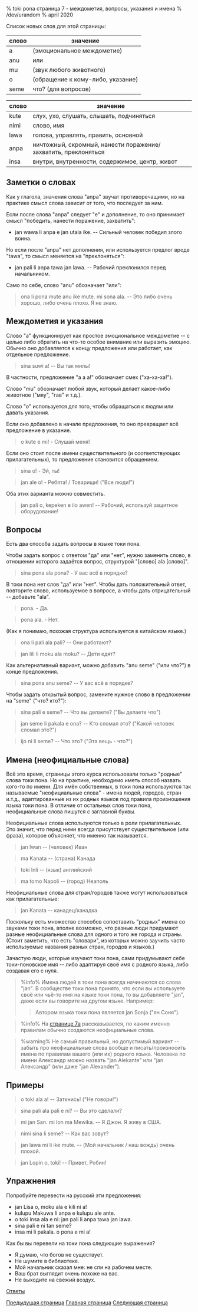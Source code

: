 % toki pona страница 7 - междометия, вопросы, указания и имена
% /dev/urandom
% april 2020

Список новых слов для этой страницы:

| слово     | значение                                |
|-----------|-----------------------------------------|
| a         | (эмоциональное междометие)              |
| anu       | или                                     |
| mu        | (звук любого животного)                 |
| o         | (обращение к кому-либо, указание)       |
| seme      | что? (для вопросов)                     |

| слово     | значение                                |
|-----------|-----------------------------------------|
| kute      | слух, ухо, слушать, слышать, подчиняться|
| nimi      | слово, имя                              |
| lawa      | голова, управлять, править, основной    |
| anpa      | ничтожный, скромный, нанести поражение/захватить, преклоняться |
| insa      | внутри, внутренности, содержимое, центр, живот|

## Заметки о словах

Как у глагола, значения слова "anpa" звучат противоречащими, но на практике
смысл слова зависит от того, что последует за ним.

Если после слова "anpa" следует "e" и дополнение, то оно принимает смысл
"победить, нанести поражение, захватить":

* jan wawa li anpa e jan utala ike. -- Сильный человек победил злого воина.

Но если после "anpa" нет дополнения, или используется предлог вроде "tawa", то
смысл меняется на "преклоняться":

* jan pali li anpa tawa jan lawa. -- Рабочий преклонился перед начальником.

Само по себе, слово "anu" обозначает "или": 

> ona li pona mute anu ike mute. mi sona ala. -- Это либо очень хорошо, либо
  очень плохо. Я не знаю.

## Междометия и указания

Слово "a" функционирует как простое эмоциональное междометие -- с целью либо
обратить на что-то особое внимание или выразить эмоцию. Обычно оно добавляется к
концу предложения или работает, как отдельное предложение.

> sina suwi a! -- Вы так милы!

В частности, предложение "a a a!" обозначает смех ("ха-ха-ха!").

Слово "mu" обозначает любой звук, который делает какое-либо животное ("мяу",
"гав" и т.д.).

Слово "о" используется для того, чтобы обращаться к людям или давать указания.

Если оно добавлено в начале предложения, то оно превращает всё предложение в
указание.

> o kute e mi! - Слушай меня!

Если оно стоит после имени существительного (и соответствующих прилагательных),
то предложение становится обращением.

> sina o! - Эй, ты!

> jan ale o! - Ребята! / Товарищи! ("Все люди!")

Оба этих варианта можно совместить.

> jan pali o, kepeken e ilo awen! -- Рабочий, используй защитное оборудование!

## Вопросы

Есть два способа задать вопросы в языке токи пона.

Чтобы задать вопрос с ответом "да" или "нет", нужно заменить слово, в отношении
которого задаётся вопрос, структурой "[слово] ala [слово]".

> sina pona ala pona? - У вас всё в порядке?

В токи пона нет слов "да" или "нет". Чтобы дать положительный ответ, повторите
слово, используемое в вопросе, а чтобы дать отрицательный -- добавьте "ala".

> pona. - Да.

> pona ala. - Нет.

(Как я понимаю, похожая структура используется в китайском языке.)

> ona li pali ala pali? -- Они работают?

> jan lili li moku ala moku? -- Дети едят?

Как альтернативный вариант, можно добавить "anu seme" ("или что?") в конце
предложения.

> sina pona anu seme? -- У вас всё в порядке?

Чтобы задать открытый вопрос, замените нужное слово в предложении на "seme"
("что? кто?"):

> sina pali e seme? -- Что вы делаете? ("Вы делаете что")

> jan seme li pakala e ona? -- Кто сломал это? ("Какой человек сломал это?")

> ijo ni li seme? -- Что это? ("Эта вещь - что?")

## Имена (неофициальные слова)

Всё это время, страницы этого курса использовали только "родные" слова токи
пона. Но на практике, необходимо иметь способ назвать кого-то по имени. Для имён
собственных, в токи пона используются так называемые "неофициальные слова" -
имена людей, городов, стран и.т.д., адаптированные из их родных языков под
правила произношения языка токи пона. В отличие от остальных слов токи пона,
неофициальные слова пишутся с заглавной буквы.

Неофициальные слова используются только в роли прилагательных. Это значит, что
перед ними всегда присутствует существительное (или фраза), которое объясняет,
что именно так называется.

> jan Iwan -- (человек) Иван

> ma Kanata -- (страна) Канада

> toki Inli -- (язык) английский

> ma tomo Napoli -- (город) Неаполь

Неофициальные слова для стран/городов также могут использоваться как
прилагательные:

> jan Kanata -- канадец/канадка

Поскольку есть множество способов сопоставить "родных" имена со звуками токи
пона, вполне возможно, что разные люди придумают разные неофициальные слова для
одного и того же города и страны. (Стоит заметить, что есть "словари", из
которых можно заучить часто используемые названия разных стран, городов и
языков.)

Зачастую люди, которые изучают токи пона, сами придумывают себе токи-поновское
имя -- либо адаптируя своё имя с родного языка, либо создавая его с нуля.

> %info%
> Имена людей в токи пона всегда начинаются со слова "jan". В сообществе токи
> пона принято, что если вы используете своё или чьё-то имя на языке токи пона,
> то вы добавляете "jan", даже если вы говорите на другом языке. Например:
> 
> > Автором языка токи пона является jan Sonja ("ян Соня").
>

> %info%
> На [странице 7a](ru_7a.html) рассказывается, по каким именно правилам обычно
> создаются неофициальные слова.

> %warning%
> Не самый правильный, но допустимый вариант -- забыть про неофициальные слова
> вообще и писать/произносить имена по правилам вашего (или их) родного языка. 
> Человека по имени Александр можно назвать "jan Alekante" или "jan Александр"
> (или даже "jan Alexander").
>

## Примеры

> o toki ala a! -- Заткнись! ("Не говори!")

> sina pali ala pali e ni? -- Вы это сделали?

> mi jan San. mi lon ma Mewika. -- Я Джон. Я живу в США.

> nimi sina li seme? -- Как вас зовут?

> jan lawa mi li ike mute. -- (Мой начальник / наш вождь) очень плохой.

> jan Lopin o, toki! -- Привет, Робин!

## Упражнения

Попробуйте перевести на русский эти предложения:

* jan Lisa o, moku ala e kili ni a!
* kulupu Makuwa li anpa e kulupu ale ante.
* o toki insa ala e ni: jan pali li anpa tawa jan lawa.
* sina pali e ni tan seme? 
* insa mi li pakala. o pona e mi a!

Как бы вы перевели на токи пона следующие выражения?

* Я думаю, что богов не существует.
* Не шумите в библиотеке.
* Мой начальник сказал мне: не спи на рабочем месте.
* Ваш брат выглядит очень похоже на вас.
* Не выходите на свежий воздух.

[Ответы](ru_answers.html#p7)

[Предыдущая страница](ru_6.html) [Главная страница](ru_index.html) [Следующая
страница](ru_8.html)
